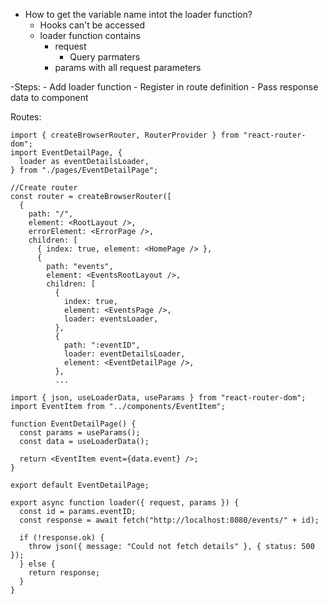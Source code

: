 - How to get the variable name intot the loader function?
	- Hooks can't be accessed
	- loader function contains
		- request
			- Query parmaters
		- params with all request parameters

-Steps:
	- Add loader function
	- Register in route definition
	- Pass response data to component

Routes:
```JSX
import { createBrowserRouter, RouterProvider } from "react-router-dom";
import EventDetailPage, {
  loader as eventDetailsLoader,
} from "./pages/EventDetailPage";

//Create router
const router = createBrowserRouter([
  {
    path: "/",
    element: <RootLayout />,
    errorElement: <ErrorPage />,
    children: [
      { index: true, element: <HomePage /> },
      {
        path: "events",
        element: <EventsRootLayout />,
        children: [
          {
            index: true,
            element: <EventsPage />,
            loader: eventsLoader,
          },
          {
            path: ":eventID",
            loader: eventDetailsLoader,
            element: <EventDetailPage />,
          },
          ...
```

```JSX
import { json, useLoaderData, useParams } from "react-router-dom";
import EventItem from "../components/EventItem";

function EventDetailPage() {
  const params = useParams();
  const data = useLoaderData();

  return <EventItem event={data.event} />;
}

export default EventDetailPage;

export async function loader({ request, params }) {
  const id = params.eventID;
  const response = await fetch("http://localhost:8080/events/" + id);

  if (!response.ok) {
    throw json({ message: "Could not fetch details" }, { status: 500 });
  } else {
    return response;
  }
}
```